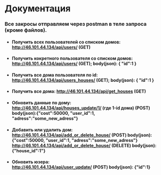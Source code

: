 # Документация

### Все закросы отправляем через postman в теле запроса (кроме файлов).

- #### Получить всех пользователей со списком домов: http://46.101.44.134/api/users/ (GET)

- #### Получить кокретного пользователя со списком домов: http://46.101.44.134/api/users/ (GET); body(json): { "id":1 }

- #### Получить все дома пользователя по id: http://46.101.44.134/api/users_houses/ (GET); body(json): { "id":1 }

- #### Получить все дома: http://46.101.44.134/api/get_houses (GET)

- #### Обновить данные по дому: http://46.101.44.134/api/houses_update/1/ (где 1-id дома) (POST) body(json):{"cost":50000, "user_id":1, "adress":"some_new_adress"}

- #### Добавить или удалить дом: http://46.101.44.134/api/add_or_delete_house/ (POST) body(json):{"cost":50000, "user_id":1, "adress":"some_new_adress"} http://46.101.44.134/api/add_or_delete_house/ (DELETE) body(json): {"house_id":1"}

- #### Обновить юзера: <br>http://46.101.44.134/api/user_update/ (POST) body(json): {"id":1}


